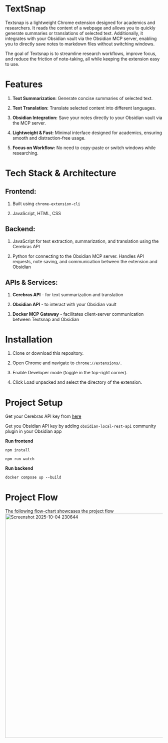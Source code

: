 # TextSnap

Textsnap is a lightweight Chrome extension designed for academics and researchers. It reads the content of a webpage and allows you to quickly generate summaries or translations of selected text. Additionally, it integrates with your Obsidian vault via the Obsidian MCP server, enabling you to directly save notes to markdown files without switching windows.

The goal of Textsnap is to streamline research workflows, improve focus, and reduce the friction of note-taking, all while keeping the extension easy to use.

# Features

1. **Text Summarization**: Generate concise summaries of selected text.

2. **Text Translation:** Translate selected content into different languages.

3. **Obsidian Integration:** Save your notes directly to your Obsidian vault via the MCP server.

4. **Lightweight & Fast:** Minimal interface designed for academics, ensuring smooth and distraction-free usage.

5. **Focus on Workflow:** No need to copy-paste or switch windows while researching.

# Tech Stack & Architecture

## Frontend:

1. Built using `chrome-extension-cli`

2. JavaScript, HTML, CSS

## Backend:

1. JavaScript for text extraction, summarization, and translation using the Cerebras API

2. Python for connecting to the Obsidian MCP server. Handles API requests, note saving, and communication between the extension and Obsidian

## APIs & Services:

1. **Cerebras API** - for text summarization and translation

2. **Obsidian API** - to interact with your Obsidian vault

3. **Docker MCP Gateway** - facilitates client-server communication between Textsnap and Obsidian

# Installation

1. Clone or download this repository.

2. Open Chrome and navigate to `chrome://extensions/`.

3. Enable Developer mode (toggle in the top-right corner).

4. Click Load unpacked and select the directory of the extension.

# Project Setup

Get your Cerebras API key from [here](https://cloud.cerebras.ai/)

Get you Obsidian API key by adding `obsidian-local-rest-api` community plugin in your Obsidian app

**Run frontend**

```
npm install
```

```
npm run watch
```

**Run backend**

```
docker compose up --build
```

# Project Flow

The following flow-chart showcases the project flow
<img width="1430" height="717" alt="Screenshot 2025-10-04 230644" src="https://github.com/user-attachments/assets/16a450ae-9c01-4262-b65f-5e1486c55ac7" />
